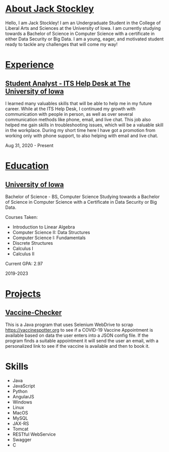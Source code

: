 # [About Jack Stockley](https://www.linkedin.com/in/jack-stockley/)
Hello, I am Jack Stockley! I am an Undergraduate Student in the College of Liberal Arts and Sciences at the University of Iowa. I am currently studying towards a Bachelor of Science in Computer Science with a certificate in either Data Security or Big Data. I am a young, eager, and motivated student ready to tackle any challenges that will come my way!

# [Experience](experience.md)

## [Student Analyst - ITS Help Desk at The University of Iowa](https://its.uiowa.edu/)
I learned many valuables skills that will be able to help me in my future career. While at the ITS Help Desk, I continued my growth with communication with people in person, as well as over several communication methods like phone, email, and live chat. This job also helped me gain skills in troubleshooting issues, which will be a valuable skill in the workplace. During my short time here I have got a promotion from working only with phone support, to also helping with email and live chat.

Aug 31, 2020 - Present

# [Education](education.md)
## [University of Iowa](https://uiowa.edu/)
Bachelor of Science - BS, Computer Science
Studying towards a Bachelor of Science in Computer Science with a Certificate in Data Security or Big Data.

Courses Taken:
  - Introduction to Linear Algebra
  - Computer Science II: Data Structures
  - Computer Science I: Fundamentals
  - Discrete Structures 
  - Calculus I 
  - Calculus II
  
Current GPA: 2.97

2019-2023

# [Projects](projects.md)
## [Vaccine-Checker](https://github.com/jnstockley/Vaccine-Checker)
   This is a Java program that uses Selenium WebDrive to scrap https://vaccinespotter.org to see if a COVID-19 Vaccine Appointment is available based on data the user enters into a JSON config file. If the program finds a suitable appointment it will send the user an email, with a personalized link to see if the vaccine is available and then to book it.

# Skills
  - Java
  - JavaScript
  - Python
  - AngularJS
  - Windows
  - Linux
  - MacOS
  - MySQL
  - JAX-RS
  - Tomcat
  - RESTful WebService
  - Swagger
  - C
